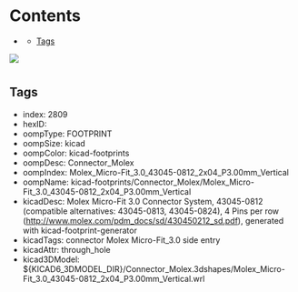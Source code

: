 



Contents
========

* [](#)
	* [Tags](#tags)
  
![][im]
# 

## Tags

- index: 2809
- hexID: 
- oompType: FOOTPRINT
- oompSize: kicad
- oompColor: kicad-footprints
- oompDesc: Connector_Molex
- oompIndex: Molex_Micro-Fit_3.0_43045-0812_2x04_P3.00mm_Vertical
- oompName: kicad-footprints/Connector_Molex/Molex_Micro-Fit_3.0_43045-0812_2x04_P3.00mm_Vertical
- kicadDesc: Molex Micro-Fit 3.0 Connector System, 43045-0812 (compatible alternatives: 43045-0813, 43045-0824), 4 Pins per row (http://www.molex.com/pdm_docs/sd/430450212_sd.pdf), generated with kicad-footprint-generator
- kicadTags: connector Molex Micro-Fit_3.0 side entry
- kicadAttr: through_hole
- kicad3DModel: ${KICAD6_3DMODEL_DIR}/Connector_Molex.3dshapes/Molex_Micro-Fit_3.0_43045-0812_2x04_P3.00mm_Vertical.wrl



[im]: image.png
